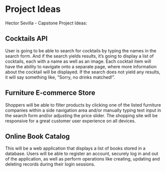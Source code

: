 # Project Ideas

Hector Sevilla - Capstone Project Ideas:

## Cocktails API

User is going to be able to search for cocktails by typing the names in the search form. And if the search yields results, it’s going to display a list of cocktails, each with a name as well as an image. Each cocktail item will have the ability to navigate onto a separate page, where more information about the cocktail will be displayed. If the search does not yield any results, it will say something like, “Sorry, no drinks matched!”.

## Furniture E-commerce Store

Shoppers will be able to filter products by clicking one of the listed furniture companies within a side navigation area and/or manually typing text input in the search form and/or adjusting the price slider. The shopping site will be responsive for a great customer user experience on all devices.

## Online Book Catalog

This will be a web application that displays a list of books stored in a database. Users will be able to register an account, securely log in and out of the application, as well as perform operations like creating, updating and deleting records during their login sessions.
